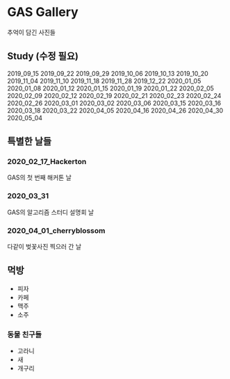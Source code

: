 # GAS Gallery

추억이 담긴 사진들

## Study (수정 필요)
2019_09_15
2019_09_22
2019_09_29
2019_10_06
2019_10_13
2019_10_20
2019_11_04
2019_11_10
2019_11_18
2019_11_28
2019_12_22
2020_01_05
2020_01_08
2020_01_12
2020_01_15
2020_01_19
2020_01_22
2020_02_05
2020_02_09
2020_02_12
2020_02_19
2020_02_21
2020_02_23
2020_02_24
2020_02_26
2020_03_01
2020_03_02
2020_03_06
2020_03_15
2020_03_16
2020_03_18
2020_03_22
2020_04_05
2020_04_16
2020_04_26
2020_04_30
2020_05_04

## 특별한 날들
### 2020_02_17_Hackerton
GAS의 첫 번째 해커톤 날
### 2020_03_31
GAS의 알고리즘 스터디 설명회 날
### 2020_04_01_cherryblossom 
다같이 벚꽃사진 찍으러 간 날

## 먹방
- 피자
- 카페
- 맥주
- 소주

### 동물 친구들
- 고라니
- 새
- 개구리